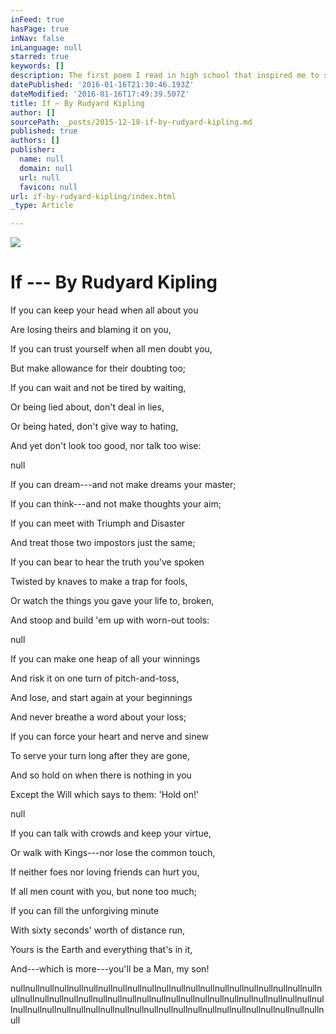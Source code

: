 ```yaml
---
inFeed: true
hasPage: true
inNav: false
inLanguage: null
starred: true
keywords: []
description: The first poem I read in high school that inspired me to start learning about personal development
datePublished: '2016-01-16T21:30:46.193Z'
dateModified: '2016-01-16T17:49:39.507Z'
title: If — By Rudyard Kipling
author: []
sourcePath: _posts/2015-12-18-if-by-rudyard-kipling.md
published: true
authors: []
publisher:
  name: null
  domain: null
  url: null
  favicon: null
url: if-by-rudyard-kipling/index.html
_type: Article

---
```

![](https://the-grid-user-content.s3-us-west-2.amazonaws.com/8b218d8b-9041-44fa-aadf-bcba5d90aaaa.jpg)

# If --- By Rudyard Kipling

If you can keep your head when all about you   

Are losing theirs and blaming it on you,   

If you can trust yourself when all men doubt you,

But make allowance for their doubting too;   

If you can wait and not be tired by waiting,

Or being lied about, don't deal in lies,

Or being hated, don't give way to hating,

And yet don't look too good, nor talk too wise:

null

If you can dream---and not make dreams your master;   

If you can think---and not make thoughts your aim;   

If you can meet with Triumph and Disaster

And treat those two impostors just the same;   

If you can bear to hear the truth you've spoken

Twisted by knaves to make a trap for fools,

Or watch the things you gave your life to, broken,

And stoop and build 'em up with worn-out tools:

null

If you can make one heap of all your winnings

And risk it on one turn of pitch-and-toss,

And lose, and start again at your beginnings

And never breathe a word about your loss;

If you can force your heart and nerve and sinew

To serve your turn long after they are gone,   

And so hold on when there is nothing in you

Except the Will which says to them: 'Hold on!'

null

If you can talk with crowds and keep your virtue,   

Or walk with Kings---nor lose the common touch,

If neither foes nor loving friends can hurt you,

If all men count with you, but none too much;

If you can fill the unforgiving minute

With sixty seconds' worth of distance run,   

Yours is the Earth and everything that's in it,   

And---which is more---you'll be a Man, my son!

nullnullnullnullnullnullnullnullnullnullnullnullnullnullnullnullnullnullnullnullnullnullnullnullnullnullnullnullnullnullnullnullnullnullnullnullnullnullnullnullnullnullnullnullnullnullnullnullnullnullnullnullnullnullnullnullnullnullnullnullnullnullnullnullnull